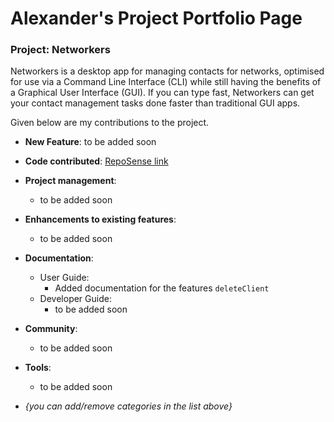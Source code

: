 # Alexander's Project Portfolio Page


### Project: Networkers

Networkers is a desktop app for managing contacts for networks, optimised for use via a Command Line Interface (CLI) while still having the benefits of a Graphical User Interface (GUI). If you can type fast, Networkers can get your contact management tasks done faster than traditional GUI apps.

Given below are my contributions to the project.

* **New Feature**: to be added soon

* **Code contributed**: [RepoSense link](https://nus-cs2103-ay2122s2.github.io/tp-dashboard/?search=aceszhenwei&sort=groupTitle&sortWithin=title&timeframe=commit&mergegroup=&groupSelect=groupByRepos&breakdown=true&checkedFileTypes=docs~functional-code~test-code~other&since=2022-02-18&tabOpen=true&tabType=authorship&tabAuthor=aceszhenwei&tabRepo=AY2122S2-CS2103T-W13-1%2Ftp%5Bmaster%5D&authorshipIsMergeGroup=false&authorshipFileTypes=&authorshipIsBinaryFileTypeChecked=false)

* **Project management**:
  * to be added soon

* **Enhancements to existing features**:
  * to be added soon

* **Documentation**:
  * User Guide:
    * Added documentation for the features `deleteClient`
  * Developer Guide:
    * to be added soon

* **Community**:
  * to be added soon

* **Tools**:
  * to be added soon

* _{you can add/remove categories in the list above}_
